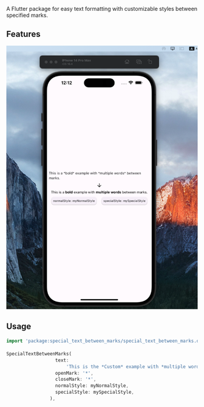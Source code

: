 A Flutter package for easy text formatting with customizable styles between specified marks.

## Features

<img src="screenshots/screenshot.png" alt="screenshot">

## Usage

```dart
import 'package:special_text_between_marks/special_text_between_marks.dart';

SpecialTextBetweenMarks(
                  text:
                      'This is the *Custom* example with *multiple words* between marks.',
                  openMark: '*',
                  closeMark: '*',
                  normalStyle: myNormalStyle,
                  specialStyle: mySpecialStyle,
                ),
                
```
